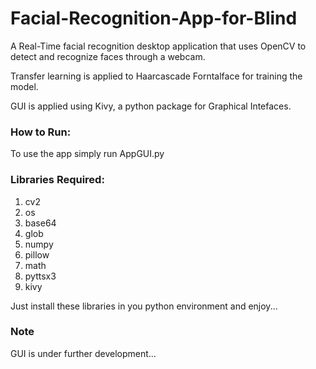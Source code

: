# Facial-Recognition-App-for-Blind
A Real-Time facial recognition desktop application that uses OpenCV to detect and recognize faces through a webcam.

Transfer learning is applied to Haarcascade Forntalface for training the model.

GUI is applied using Kivy, a python package for Graphical Intefaces.

### How to Run: ###
To use the app simply run AppGUI.py 

### Libraries Required: ###
  1. cv2
  2. os
  3. base64
  4. glob
  5. numpy
  6. pillow
  7. math
  8. pyttsx3
  9. kivy 
  
 Just install these libraries in you python environment and enjoy...
 
 ### Note ###
 GUI is under further development...
